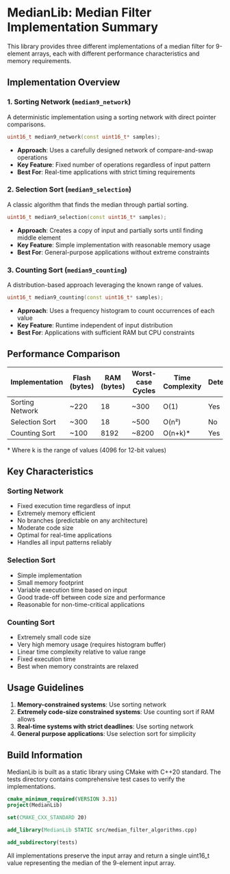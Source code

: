 # MedianLib: Median Filter Implementation Summary

This library provides three different implementations of a median filter for 9-element arrays, each with different performance characteristics and memory requirements.

## Implementation Overview

### 1. Sorting Network (`median9_network`)
A deterministic implementation using a sorting network with direct pointer comparisons.

```c++
uint16_t median9_network(const uint16_t* samples);
```


- **Approach**: Uses a carefully designed network of compare-and-swap operations
- **Key Feature**: Fixed number of operations regardless of input pattern
- **Best For**: Real-time applications with strict timing requirements

### 2. Selection Sort (`median9_selection`)
A classic algorithm that finds the median through partial sorting.

```c++
uint16_t median9_selection(const uint16_t* samples);
```


- **Approach**: Creates a copy of input and partially sorts until finding middle element
- **Key Feature**: Simple implementation with reasonable memory usage
- **Best For**: General-purpose applications without extreme constraints

### 3. Counting Sort (`median9_counting`)
A distribution-based approach leveraging the known range of values.

```c++
uint16_t median9_counting(const uint16_t* samples);
```


- **Approach**: Uses a frequency histogram to count occurrences of each value
- **Key Feature**: Runtime independent of input distribution
- **Best For**: Applications with sufficient RAM but CPU constraints

## Performance Comparison

| Implementation | Flash (bytes) | RAM (bytes) | Worst-case Cycles | Time Complexity | Deterministic |
|----------------|---------------|-------------|-------------------|-----------------|--------------|
| Sorting Network| ~220         | 18          | ~300              | O(1)            | Yes          |
| Selection Sort | ~300         | 18          | ~500              | O(n²)           | No           |
| Counting Sort  | ~100         | 8192        | ~8200             | O(n+k)*         | Yes          |

\* Where k is the range of values (4096 for 12-bit values)

## Key Characteristics

### Sorting Network
- Fixed execution time regardless of input
- Extremely memory efficient
- No branches (predictable on any architecture)
- Moderate code size
- Optimal for real-time applications
- Handles all input patterns reliably

### Selection Sort
- Simple implementation
- Small memory footprint
- Variable execution time based on input
- Good trade-off between code size and performance
- Reasonable for non-time-critical applications

### Counting Sort
- Extremely small code size
- Very high memory usage (requires histogram buffer)
- Linear time complexity relative to value range
- Fixed execution time
- Best when memory constraints are relaxed

## Usage Guidelines

1. **Memory-constrained systems**: Use sorting network
2. **Extremely code-size constrained systems**: Use counting sort if RAM allows
3. **Real-time systems with strict deadlines**: Use sorting network
4. **General purpose applications**: Use selection sort for simplicity

## Build Information

MedianLib is built as a static library using CMake with C++20 standard. The tests directory contains comprehensive test cases to verify the implementations.

```cmake
cmake_minimum_required(VERSION 3.31)
project(MedianLib)

set(CMAKE_CXX_STANDARD 20)

add_library(MedianLib STATIC src/median_filter_algorithms.cpp)

add_subdirectory(tests)
```


All implementations preserve the input array and return a single uint16_t value representing the median of the 9-element input array.

